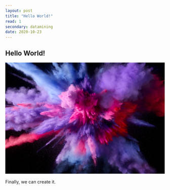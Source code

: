```yaml
---
layout: post
title: "Hello World!"
read: 1
secondary: datamining
date: 2020-10-23
---
```


## Hello World!

![test1](https://github.com/lytranp/lytranp.github.io/blob/main/_posts/datamining/2020-11-10-16-42-16.png)

Finally, we can create it.
